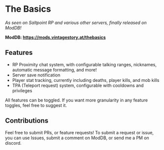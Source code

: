 ﻿# The Basics

*As seen on Saltpoint RP and various other servers, finally released on ModDB!*

**ModDB: https://mods.vintagestory.at/thebasics**

## Features

 * RP Proximity chat system, with configurable talking ranges, nicknames, automatic message formatting, and more!
 * Server save notification
 * Player stat tracking, currently including deaths, player kills, and mob kills
 * TPA (Teleport request) system, configurable with cooldowns and privileges

All features can be toggled.  If you want more granularity in any feature toggles, feel free to suggest it.

## Contributions

Feel free to submit PRs, or feature requests! To submit a request or issue, you can use Issues, submit a comment on ModDB, or send me a PM on discord.
